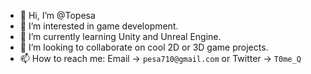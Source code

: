 - 👋 Hi, I’m @Topesa
- 👀 I’m interested in game development.
- 🌱 I’m currently learning Unity and Unreal Engine.
- 💞️ I’m looking to collaborate on cool 2D or 3D game projects.
- 📫 How to reach me: Email -> `pesa710@gmail.com` or Twitter -> `T0me_Q`

<!---
Topesa/Topesa is a ✨ special ✨ repository because its `README.md` (this file) appears on your GitHub profile.
You can click the Preview link to take a look at your changes.
--->
